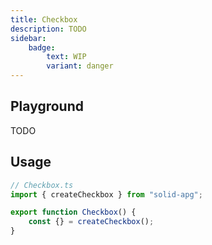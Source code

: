 ```yaml
---
title: Checkbox
description: TODO
sidebar:
    badge:
        text: WIP
        variant: danger
---
```


## Playground

TODO

## Usage

```ts
// Checkbox.ts
import { createCheckbox } from "solid-apg";

export function Checkbox() {
	const {} = createCheckbox();
}
```
